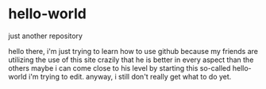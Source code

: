 # hello-world

just another repository

hello there, i'm just trying to learn how to use github
because my friends are utilizing the use of this site crazily that he is better in every aspect than the others
maybe i can come close to his level by starting this so-called hello-world i'm trying to edit. 
anyway, i still don't really get what to do yet. 
